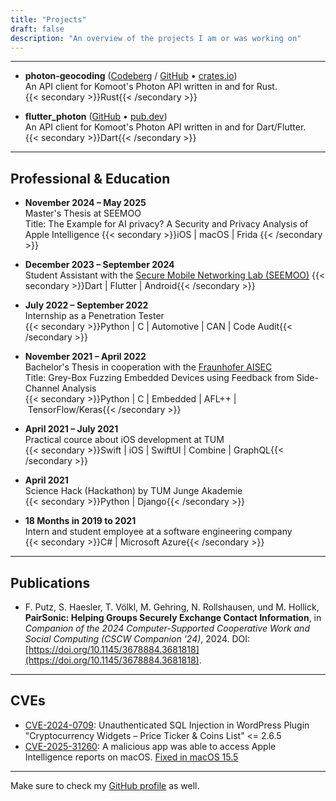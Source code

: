 ```yaml
---
title: "Projects"
draft: false
description: "An overview of the projects I am or was working on"
---
```


---

- **photon-geocoding** ([Codeberg](https://codeberg.org/vollkorntomate/photon-geocoding-rs) / [GitHub](https://github.com/vollkorntomate/photon-geocoding-rs) • [crates.io](https://crates.io/crates/photon-geocoding)) \
An API client for Komoot's Photon API written in and for Rust. \
{{< secondary >}}Rust{{< /secondary >}}

- **flutter_photon** ([GitHub](https://github.com/vollkorntomate/flutter-photon/) • [pub.dev](https://pub.dev/packages/flutter_photon)) \
An API client for Komoot's Photon API written in and for Dart/Flutter. \
{{< secondary >}}Dart{{< /secondary >}}

---

## Professional & Education

- **November 2024 – May 2025**  
Master's Thesis at SEEMOO \
Title: The Example for AI privacy? A Security and Privacy Analysis of Apple Intelligence
{{< secondary >}}iOS | macOS | Frida {{< /secondary >}}

- **December 2023 – September 2024** \
Student Assistant with the [Secure Mobile Networking Lab (SEEMOO)](https://www.seemoo.tu-darmstadt.de/)
{{< secondary >}}Dart | Flutter | Android{{< /secondary >}}

- **July 2022 – September 2022** \
Internship as a Penetration Tester \
{{< secondary >}}Python | C | Automotive | CAN | Code Audit{{< /secondary >}}

- **November 2021 – April 2022** \
Bachelor's Thesis in cooperation with the [Fraunhofer AISEC](https://www.aisec.fraunhofer.de/en.html) \
Title: Grey-Box Fuzzing Embedded Devices using Feedback from Side-Channel Analysis \
{{< secondary >}}Python | C | Embedded | AFL++ | TensorFlow/Keras{{< /secondary >}}

- **April 2021 – July 2021** \
Practical cource about iOS development at TUM \
{{< secondary >}}Swift | iOS | SwiftUI | Combine | GraphQL{{< /secondary >}}

- **April 2021** \
Science Hack (Hackathon) by TUM Junge Akademie \
{{< secondary >}}Python | Django{{< /secondary >}}

- **18 Months in 2019 to 2021** \
Intern and student employee at a software engineering company \
{{< secondary >}}C# | Microsoft Azure{{< /secondary >}}

---

## Publications

- F. Putz, S. Haesler, T. Völkl, M. Gehring, N. Rollshausen, und M. Hollick, **PairSonic: Helping Groups Securely Exchange Contact Information**, in *Companion of the 2024 Computer-Supported Cooperative Work and Social Computing (CSCW Companion '24)*, 2024. DOI: [https://doi.org/10.1145/3678884.3681818](https://doi.org/10.1145/3678884.3681818).

---

## CVEs

- [CVE-2024-0709](https://www.cve.org/CVERecord?id=CVE-2024-0709): Unauthenticated SQL Injection in WordPress Plugin "Cryptocurrency Widgets – Price Ticker & Coins List" <= 2.6.5
- [CVE-2025-31260](https://www.cve.org/CVERecord?id=CVE-2025-31260): A malicious app was able to access Apple Intelligence reports on macOS. [Fixed in macOS 15.5](https://support.apple.com/122716)

---

Make sure to check my [GitHub profile](https://github.com/vollkorntomate) as well.
